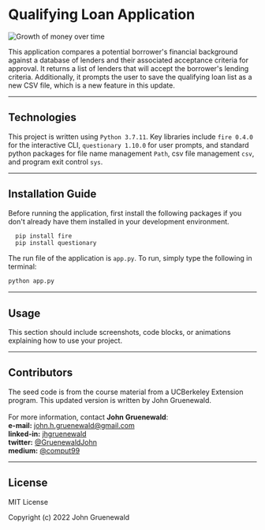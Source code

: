 # Qualifying Loan Application

![Growth of money over time](https://cdn.pixabay.com/photo/2017/08/30/07/52/money-2696219_1280.jpg)

This application compares a potential borrower's financial background against a database of lenders and their associated acceptance criteria for approval.  It returns a list of lenders that will accept the borrower's lending criteria.  Additionally, it prompts the user to save the qualifying loan list as a new CSV file, which is a new feature in this update.

---

## Technologies

This project is written using ```Python 3.7.11```.  Key libraries include ```fire 0.4.0``` for the interactive CLI, ```questionary 1.10.0``` for user prompts, and standard python packages for file name management ```Path```, csv file management ```csv```, and program exit control ```sys```.    

---

## Installation Guide

Before running the application, first install the following packages if you don't already have them installed in your development environment.

```python
  pip install fire
  pip install questionary
```
The run file of the application is ```app.py```.  To run, simply type the following in terminal:
```python
python app.py
``` 

---

## Usage

This section should include screenshots, code blocks, or animations explaining how to use your project.

---

## Contributors

The seed code is from the course material from a UCBerkeley Extension program.  This updated version is written by John Gruenewald.<br><br>
For more information, contact **John Gruenewald**:<br>
**e-mail:** [john.h.gruenewald@gmail.com](mailto:john.h.gruenewald@gmail.com)<br> **linked-in:**  [jhgruenewald](https://www.linkedin.com/in/jhgruenewald/)<br>**twitter:**  [@GruenewaldJohn](https://twitter.com/GruenewaldJohn)<br>**medium:**  [@comput99](https://medium.com/@comput99)

---

## License

MIT License

Copyright (c) 2022 John Gruenewald

